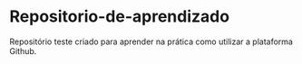 # Repositorio-de-aprendizado
Repositório teste criado para aprender na prática como utilizar a plataforma Github.
